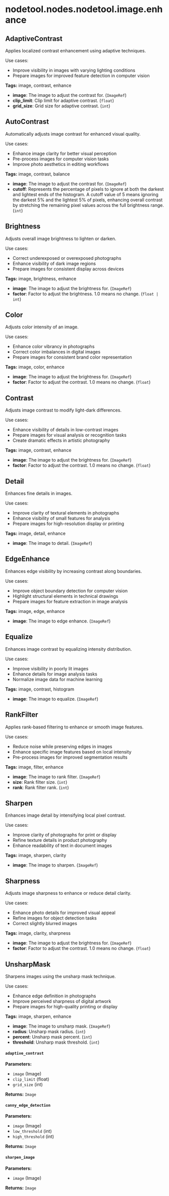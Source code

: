 # nodetool.nodes.nodetool.image.enhance

## AdaptiveContrast

Applies localized contrast enhancement using adaptive techniques.

Use cases:
- Improve visibility in images with varying lighting conditions
- Prepare images for improved feature detection in computer vision

**Tags:** image, contrast, enhance

- **image**: The image to adjust the contrast for. (`ImageRef`)
- **clip_limit**: Clip limit for adaptive contrast. (`float`)
- **grid_size**: Grid size for adaptive contrast. (`int`)

## AutoContrast

Automatically adjusts image contrast for enhanced visual quality.

Use cases:
- Enhance image clarity for better visual perception
- Pre-process images for computer vision tasks
- Improve photo aesthetics in editing workflows

**Tags:** image, contrast, balance

- **image**: The image to adjust the contrast for. (`ImageRef`)
- **cutoff**: Represents the percentage of pixels to ignore at both the darkest and lightest ends of the histogram. A cutoff value of 5 means ignoring the darkest 5% and the lightest 5% of pixels, enhancing overall contrast by stretching the remaining pixel values across the full brightness range. (`int`)

## Brightness

Adjusts overall image brightness to lighten or darken.

Use cases:
- Correct underexposed or overexposed photographs
- Enhance visibility of dark image regions
- Prepare images for consistent display across devices

**Tags:** image, brightness, enhance

- **image**: The image to adjust the brightness for. (`ImageRef`)
- **factor**: Factor to adjust the brightness. 1.0 means no change. (`float | int`)

## Color

Adjusts color intensity of an image.

Use cases:
- Enhance color vibrancy in photographs
- Correct color imbalances in digital images
- Prepare images for consistent brand color representation

**Tags:** image, color, enhance

- **image**: The image to adjust the brightness for. (`ImageRef`)
- **factor**: Factor to adjust the contrast. 1.0 means no change. (`float`)

## Contrast

Adjusts image contrast to modify light-dark differences.

Use cases:
- Enhance visibility of details in low-contrast images
- Prepare images for visual analysis or recognition tasks
- Create dramatic effects in artistic photography

**Tags:** image, contrast, enhance

- **image**: The image to adjust the brightness for. (`ImageRef`)
- **factor**: Factor to adjust the contrast. 1.0 means no change. (`float`)

## Detail

Enhances fine details in images.

Use cases:
- Improve clarity of textural elements in photographs
- Enhance visibility of small features for analysis
- Prepare images for high-resolution display or printing

**Tags:** image, detail, enhance

- **image**: The image to detail. (`ImageRef`)

## EdgeEnhance

Enhances edge visibility by increasing contrast along boundaries.

Use cases:
- Improve object boundary detection for computer vision
- Highlight structural elements in technical drawings
- Prepare images for feature extraction in image analysis

**Tags:** image, edge, enhance

- **image**: The image to edge enhance. (`ImageRef`)

## Equalize

Enhances image contrast by equalizing intensity distribution.

Use cases:
- Improve visibility in poorly lit images
- Enhance details for image analysis tasks
- Normalize image data for machine learning

**Tags:** image, contrast, histogram

- **image**: The image to equalize. (`ImageRef`)

## RankFilter

Applies rank-based filtering to enhance or smooth image features.

Use cases:
- Reduce noise while preserving edges in images
- Enhance specific image features based on local intensity
- Pre-process images for improved segmentation results

**Tags:** image, filter, enhance

- **image**: The image to rank filter. (`ImageRef`)
- **size**: Rank filter size. (`int`)
- **rank**: Rank filter rank. (`int`)

## Sharpen

Enhances image detail by intensifying local pixel contrast.

Use cases:
- Improve clarity of photographs for print or display
- Refine texture details in product photography
- Enhance readability of text in document images

**Tags:** image, sharpen, clarity

- **image**: The image to sharpen. (`ImageRef`)

## Sharpness

Adjusts image sharpness to enhance or reduce detail clarity.

Use cases:
- Enhance photo details for improved visual appeal
- Refine images for object detection tasks
- Correct slightly blurred images

**Tags:** image, clarity, sharpness

- **image**: The image to adjust the brightness for. (`ImageRef`)
- **factor**: Factor to adjust the contrast. 1.0 means no change. (`float`)

## UnsharpMask

Sharpens images using the unsharp mask technique.

Use cases:
- Enhance edge definition in photographs
- Improve perceived sharpness of digital artwork
- Prepare images for high-quality printing or display

**Tags:** image, sharpen, enhance

- **image**: The image to unsharp mask. (`ImageRef`)
- **radius**: Unsharp mask radius. (`int`)
- **percent**: Unsharp mask percent. (`int`)
- **threshold**: Unsharp mask threshold. (`int`)

#### `adaptive_contrast`

**Parameters:**

- `image` (Image)
- `clip_limit` (float)
- `grid_size` (int)

**Returns:** `Image`

#### `canny_edge_detection`

**Parameters:**

- `image` (Image)
- `low_threshold` (int)
- `high_threshold` (int)

**Returns:** `Image`

#### `sharpen_image`

**Parameters:**

- `image` (Image)

**Returns:** `Image`

